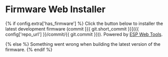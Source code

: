 # Firmware Web Installer

{% if config.extra['has_firmware'] %}
Click the button below to installer the latest development firmware (commit [{{ git.short_commit }}]({{ config['repo_url'] }}/commit/{{ git.commit }})). Powered by [ESP Web Tools](https://esphome.github.io/esp-web-tools/).

<!-- TODO The dialog styling does not match the rest, fix it -->
<esp-web-install-button manifest="/installer/manifest.json"/>
{% else %}
Something went wrong when building the latest version of the firmware.
{% endif %}
